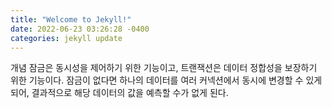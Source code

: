 ```yaml
---
title: "Welcome to Jekyll!"
date: 2022-06-23 03:26:28 -0400
categories: jekyll update
---
```


개념 잠금은 동시성을 제어하기 위한 기능이고, 트랜잭션은 데이터 정합성을 보장하기 위한 기능이다. 잠금이 없다면 하나의 데이터를 여러 커넥션에서 동시에 변경할 수 있게 되어, 결과적으로 해당 데이터의 값을 예측할 수가 없게 된다.
